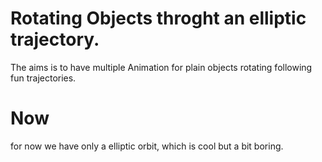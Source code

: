 # Rotating Objects throght an elliptic trajectory.



The aims is to have multiple Animation for plain objects rotating following fun trajectories.

# Now

for now we have only a elliptic orbit, which is cool but a bit boring.


